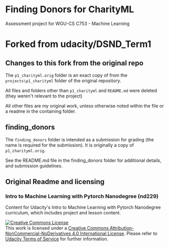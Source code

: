 # Finding Donors for CharityML

Assessment project for WGU-CS C753 - Machine Learning

# Forked from udacity/DSND_Term1

## Changes to this fork from the original repo

The `p1_charityml.orig` folder is an exact copy of from the `projects\p1_charityml` folder of the original repository.

All files and folders other than `p1_charityml` and `README.md` were deleted (they weren't relevant to the project)

All other files are my original work, unless otherwise noted within the file or a readme in the containing folder.

## finding_donors

The `finding_donors` folder is intended as a submission for grading (the name is required for the submission). It is originally a copy of `p1_charityml.orig`.

See the README.md file in the finding_donors folder for additional details, and submission guidelines.

## Original Readme and licensing

### Intro to Machine Learning with Pytorch Nanodegree (nd229)

 Content for Udacity's Intro to Machine Learning with Pytorch Nanodegree curriculum, which includes project and lesson content.

 <a rel="license" href="http://creativecommons.org/licenses/by-nc-nd/4.0/"><img alt="Creative Commons License" style="border-width:0" src="https://i.creativecommons.org/l/by-nc-nd/4.0/88x31.png" /></a><br />This work is licensed under a <a rel="license" href="http://creativecommons.org/licenses/by-nc-nd/4.0/">Creative Commons Attribution-NonCommercial-NoDerivatives 4.0 International License</a>. Please refer to [Udacity Terms of Service](https://www.udacity.com/legal) for further information.

